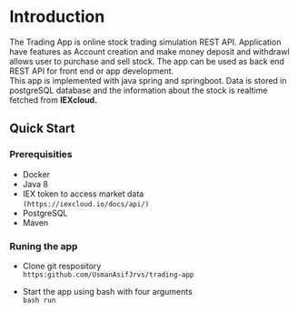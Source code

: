 # Introduction
The Trading App is online stock trading simulation REST API. Application have features as 
Account creation and make money deposit and withdrawl allows user to purchase and sell stock.
 The app can be used as back end REST API for front end or app development.<br />
 This app is implemented with java spring and springboot. Data is stored in postgreSQL 
 database and the information about the stock is realtime fetched from **IEXcloud.**

## Quick Start

### Prerequisities 
- Docker
- Java 8
- IEX token to access market data  <br />```(https://iexcloud.io/docs/api/)```  
- PostgreSQL
- Maven

### Runing the app
- Clone git respository <br/> ```https:github.com/UsmanAsifJrvs/trading-app```

- Start the app using bash with four arguments <br/>
    ```bash run```
  

